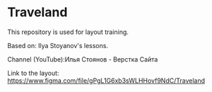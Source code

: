# Traveland

This repository is used for layout training.

Based on: Ilya Stoyanov's lessons.

Channel (YouTube):Илья Стоянов - Верстка Сайта

Link to the layout: https://www.figma.com/file/gPgL1G6xb3sWLHHovf9NdC/Traveland
